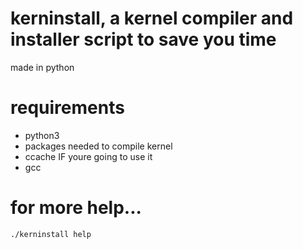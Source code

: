 # kerninstall, a kernel compiler and installer script to save you time

made in python

# requirements

+ python3
+ packages needed to compile kernel
+ ccache IF youre going to use it
+ gcc

# for more help...
```./kerninstall help```
